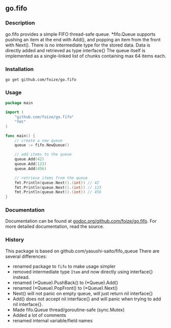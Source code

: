 ## go.fifo

### Description
go.fifo provides a simple FIFO thread-safe queue.
*fifo.Queue supports pushing an item at the end with Add(), and popping an item from the front with Next().
There is no intermediate type for the stored data. Data is directly added and retrieved as type interface{}
The queue itself is implemented as a single-linked list of chunks containing max 64 items each.

### Installation
`go get github.com/foize/go.fifo`

### Usage
```go
package main

import (
	"github.com/foize/go.fifo"
	"fmt"
)

func main() {
	// create a new queue
	queue := fifo.NewQueue()

	// add items to the queue
	queue.Add(42)
	queue.Add(123)
	queue.Add(456)

	// retrieve items from the queue
	fmt.Println(queue.Next().(int)) // 42
	fmt.Println(queue.Next().(int)) // 123
	fmt.Println(queue.Next().(int)) // 456
}
```

### Documentation
Documentation can be found at [godoc.org/github.com/foize/go.fifo](http://godoc.org/github.com/foize/go.fifo).
For more detailed documentation, read the source.

### History
This package is based on github.com/yasushi-saito/fifo_queue
There are several differences:
- renamed package to `fifo` to make usage simpler
- removed intermediate type `Item` and now directly using interface{} instead.
- renamed (*Queue).PushBack() to (*Queue).Add()
- renamed (*Queue).PopFront() to (*Queue).Next()
- Next() will not panic on empty queue, will just return nil interface{}
- Add() does not accept nil interface{} and will panic when trying to add nil interface{}.
- Made fifo.Queue thread/goroutine-safe (sync.Mutex)
- Added a lot of comments
- renamed internal variable/field names